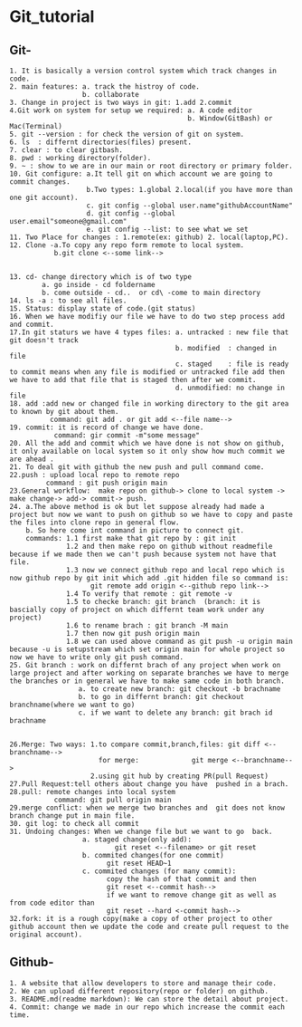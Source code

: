 # Git_tutorial
## Git-
    1. It is basically a version control system which track changes in code. 
    2. main features: a. track the histroy of code.
                      b. collaborate  
    3. Change in project is two ways in git: 1.add 2.commit  
    4.Git work on system for setup we required: a. A code editor 
                                                b. Window(GitBash) or Mac(Terminal)
    5. git --version : for check the version of git on system.
    6. ls  : differnt directories(files) present.
    7. clear : to clear gitbash.
    8. pwd : working directory(folder).
    9. ~ : show to we are in our main or root directory or primary folder.
    10. Git configure: a.It tell git on which account we are going to commit changes.
                       b.Two types: 1.global 2.local(if you have more than one git account).
                       c. git config --global user.name"githubAccountName"
                       d. git config --global user.email"someone@gmail.com"
                       e. git config --list: to see what we set 
    11. Two Place for changes : 1.remote(ex: github) 2. local(laptop,PC).
    12. Clone -a.To copy any repo form remote to local system.
               b.git clone <--some link-->

   
    13. cd- change directory which is of two type 
            a. go inside - cd foldername
            b. come outside - cd..  or cd\ -come to main directory
    14. ls -a : to see all files.
    15. Status: display state of code.(git status)
    16. When we have modifiy our file we have to do two step process add and commit.
    17.In git staturs we have 4 types files: a. untracked : new file that git doesn't track
                                             b. modified  : changed in file
                                             c. staged    : file is ready to commit means when any file is modified or untracked file add then we have to add that file that is staged then after we commit.
                                             d. unmodified: no change in file
    18. add :add new or changed file in working directory to the git area to known by git about them.
              command: git add . or git add <--file name-->
    19. commit: it is record of change we have done.
               command: gir commit -m"some message"
    20. All the add and commit which we have done is not show on github, it only available on local system so it only show how much commit we are ahead .
    21. To deal git with github the new push and pull command come.
    22.push : upload local repo to remote repo
             command : git push origin main
    23.General workflow:  make repo on github-> clone to local system -> make change-> add-> commit-> push.
    24. a.The above method is ok but let suppose already had made a project but now we want to push on github so we have to copy and paste the files into clone repo in general flow.
        b. So here come int command in picture to connect git.
        commands: 1.1 first make that git repo by : git init
                  1.2 and then make repo on github without readmefile because if we made then we can't push because system not have that file.
                  1.3 now we connect github repo and local repo which is now github repo by git init which add .git hidden file so command is:
                        git remote add origin <--github repo link-->
                  1.4 To verify that remote : git remote -v
                  1.5 to checke branch: git branch  (branch: it is bascially copy of project on which differnt team work under any project)
                  1.6 to rename brach : git branch -M main
                  1.7 then now git push origin main 
                  1.8 we can used above command as git push -u origin main because -u is setupstream which set origin main for whole project so now we have to write only git push command.
    25. Git branch : work on differnt brach of any project when work on large project and after working on separate branches we have to merge the branches or in general we have to make same code in both branch.
                     a. to create new branch: git checkout -b brachname
                     b. to go in differnt branch: git checkout branchname(where we want to go)
                     c. if we want to delete any branch: git brach id brachname


    26.Merge: Two ways: 1.to compare commit,branch,files: git diff <--branchname--> 
                          for merge:             git merge <--branchname-->
                        2.using git hub by creating PR(pull Request)
    27.Pull Request:tell others about change you have  pushed in a brach.
    28.pull: remote changes into local system
               command: git pull origin main
    29.merge conflict: when we merge two branches and  git does not know branch change put in main file.
    30. git log: to check all commit
    31. Undoing changes: When we change file but we want to go  back.
                      a. staged change(only add):
                              git reset <--filename> or git reset
                      b. commited changes(for one commit)
                            git reset HEAD~1
                      c. commited changes (for many commit):
                            copy the hash of that commit and then
                            git reset <--commit hash-->
                            if we want to remove change git as well as from code editor than
                            git reset --hard <-commit hash-->
    32.fork: it is a rough copy(make a copy of other project to other github account then we update the code and create pull request to the original account).
                         

    
    
    
## Github-
    1. A website that allow developers to store and manage their code.
    2. We can upload different repository(repo or folder) on github.  
    3. README.md(readme markdown): We can store the detail about project.
    4. Commit: change we made in our repo which increase the commit each time.
    
    
